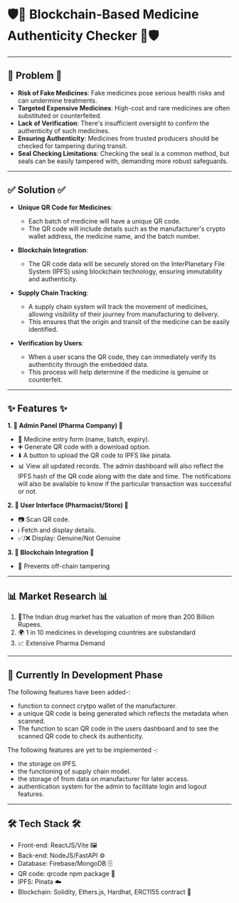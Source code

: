 # 🛡️💊 Blockchain-Based Medicine Authenticity Checker 💊🛡️

------



## 🚨 Problem 🚨

- **Risk of Fake Medicines**: Fake medicines pose serious health risks and can undermine treatments.
- **Targeted Expensive Medicines**: High-cost and rare medicines are often substituted or counterfeited.
- **Lack of Verification**: There's insufficient oversight to confirm the authenticity of such medicines.
- **Ensuring Authenticity**: Medicines from trusted producers should be checked for tampering during transit.
- **Seal Checking Limitations**: Checking the seal is a common method, but seals can be easily tampered with, demanding more robust safeguards.

---

## ✅ Solution ✅

- **Unique QR Code for Medicines**: 
  - Each batch of medicine will have a unique QR code.
  - The QR code will include details such as the manufacturer's crypto wallet address, the medicine name, and the batch number.

- **Blockchain Integration**: 
  - The QR code data will be securely stored on the InterPlanetary File System (IPFS) using blockchain technology, ensuring immutability and authenticity.

- **Supply Chain Tracking**: 
  - A supply chain system will track the movement of medicines, allowing visibility of their journey from manufacturing to delivery.
  - This ensures that the origin and transit of the medicine can be easily identified.

- **Verification by Users**: 
  - When a user scans the QR code, they can immediately verify its authenticity through the embedded data.
  - This process will help determine if the medicine is genuine or counterfeit.

---

## ✨ Features ✨

**1. 🏢 Admin Panel (Pharma Company) 🏢**
- 📝 Medicine entry form (name, batch, expiry).
- ➕ Generate QR code with a download option.
- ⬇️ A button to upload the QR code to IPFS like pinata.
- 📊 View all updated records.
The admin dashboard will also reflect the IPFS hash of the QR code along with the date and time. The notifications will also be available to know if the particular transaction was successful or not.

**2. 🏥 User Interface (Pharmacist/Store) 🏥**
- 📷 Scan QR code.
- ℹ️ Fetch and display details.
- ✅/❌ Display: Genuine/Not Genuine

**3. 🔗 Blockchain Integration 🔗**
- 🚫 Prevents off-chain tampering

---

## 📊 Market Research 📊

1. 💊The Indian drug market has the valuation of more than 200 Billion Rupees.
2. 🌍 1 in 10 medicines in developing countries are substandard
3. 📈 Extensive Pharma Demand


---

## 🚧 Currently In Development Phase
The following features have been added-:
- function to connect crytpo wallet of the manufacturer.
- a unique QR code is being generated which reflects the metadata when scanned.
- The function to scan QR code in the users dashboard and to see the scanned QR code to check its authenticity.

The following features are yet to be implemented -:
- the storage on IPFS.
- the functioning of supply chain model.
- the storage of from data on manufacturer for later access.
- authentication system for the admin to facilitate login and logout features.

---


## 🛠️ Tech Stack 🛠️

- Front-end: ReactJS/Vite 🖼️
- Back-end: NodeJS/FastAPI ⚙️
- Database: Firebase/MongoDB 🗄️
- QR code: qrcode npm package 🔳
- IPFS: Pinata ☁️
- Blockchain: Solidity, Ethers.js, Hardhat, ERC1155 contract 🔗
